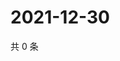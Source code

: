 # 2021-12-30

共 0 条

<!-- BEGIN WEIBO -->
<!-- 最后更新时间 Thu Dec 30 2021 22:14:06 GMT+0800 (China Standard Time) -->

<!-- END WEIBO -->
